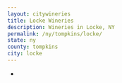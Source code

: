 ```yaml
---
layout: citywineries
title: Locke Wineries
description: Wineries in Locke, NY
permalink: /ny/tompkins/locke/
state: ny
county: tompkins
city: locke
---
```

-
